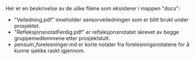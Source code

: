 Her er en beskrivelse av de ulike filene som eksisterer i mappen "docs":

- "Veiledning.pdf" inneholder sensorveiledningen som er blitt brukt under prosjektet. 
- "RefleksjonsnotatFerdig.pdf" er refleksjonsnotatet skrevet av begge gruppemedlemmene etter prosjektslutt. 
- pensum_forelesninger.md er korte notater fra forelesningsnotatene for å kunne sjekke raskt igjennom. 